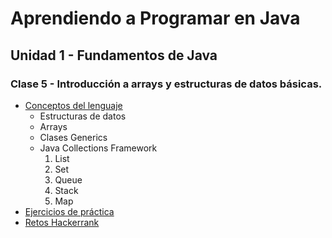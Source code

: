 # Aprendiendo a Programar en Java
## Unidad 1 - Fundamentos de Java
### Clase 5 - Introducción a arrays y estructuras de datos básicas.
- [Conceptos del lenguaje](conceptos_lenguaje.ipynb)
  - Estructuras de datos
  - Arrays
  - Clases Generics
  - Java Collections Framework
    1. List
    1. Set
    1. Queue
    1. Stack
    1. Map
- [Ejercicios de práctica](ejercicios.md)
- [Retos Hackerrank](https://www.hackerrank.com/domains/java?filters%5Bskills%5D%5B%5D=Java%20%28Basic%29&filters%5Bskills%5D%5B%5D=Java%20%28Intermediate%29&filters%5Bsubdomains%5D%5B%5D=java-data-structure&filters%5Bdifficulty%5D%5B%5D=easy)
